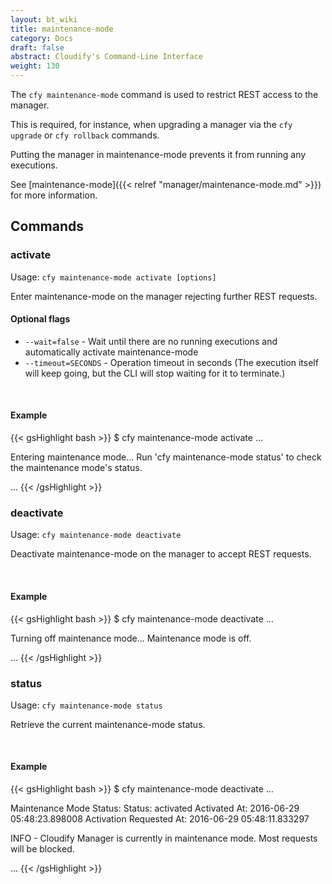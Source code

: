 ```yaml
---
layout: bt_wiki
title: maintenance-mode
category: Docs
draft: false
abstract: Cloudify's Command-Line Interface
weight: 130
---
```


The `cfy maintenance-mode` command is used to restrict REST access to the manager.

This is required, for instance, when upgrading a manager via the `cfy upgrade` or `cfy rollback` commands.

Putting the manager in maintenance-mode prevents it from running any executions.

See [maintenance-mode]({{< relref "manager/maintenance-mode.md" >}}) for more information.


## Commands

### activate

Usage: `cfy maintenance-mode activate [options]`

Enter maintenance-mode on the manager rejecting further REST requests.

#### Optional flags

* `--wait=false` - Wait until there are no running executions and automatically activate maintenance-mode
* `--timeout=SECONDS` - Operation timeout in seconds (The execution itself will keep going, but the CLI will stop waiting for it to terminate.)

&nbsp;
#### Example

{{< gsHighlight  bash  >}}
$ cfy maintenance-mode activate
...

Entering maintenance mode...
Run 'cfy maintenance-mode status' to check the maintenance mode's status.

...
{{< /gsHighlight >}}


### deactivate

Usage: `cfy maintenance-mode deactivate` 

Deactivate maintenance-mode on the manager to accept REST requests.

&nbsp;
#### Example

{{< gsHighlight  bash  >}}
$ cfy maintenance-mode deactivate
...

Turning off maintenance mode...
Maintenance mode is off.

...
{{< /gsHighlight >}}


### status

Usage: `cfy maintenance-mode status`

Retrieve the current maintenance-mode status.

&nbsp;
#### Example

{{< gsHighlight  bash  >}}
$ cfy maintenance-mode deactivate
...

Maintenance Mode Status:
	Status:	activated
	Activated At:	2016-06-29 05:48:23.898008
	Activation Requested At:	2016-06-29 05:48:11.833297

INFO - Cloudify Manager is currently in maintenance mode. Most requests will be blocked.

...
{{< /gsHighlight >}}